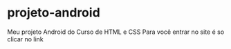 # projeto-android
Meu projeto Android do Curso de HTML e CSS
Para você entrar no site é so clicar no link
